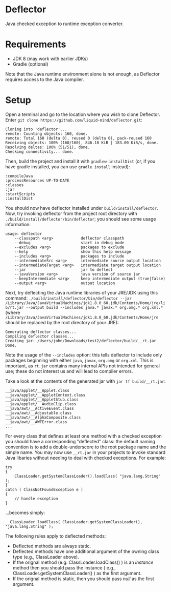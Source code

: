 Deflector
=========

Java checked exception to runtime exception converter.

# Requirements

* JDK 8 (may work with earlier JDKs)
* Gradle (optional)

Note that the Java runtime environment alone is not enough, as Deflector requires access to the Java compiler.

# Setup

Open a terminal and go to the location where you wish to clone Deflector. Enter `git clone https://github.com/liquid-mind/deflector.git`:

	Cloning into 'deflector'...
	remote: Counting objects: 160, done.
	remote: Total 160 (delta 0), reused 0 (delta 0), pack-reused 160
	Receiving objects: 100% (160/160), 846.10 KiB | 183.00 KiB/s, done.
	Resolving deltas: 100% (51/51), done.
	Checking connectivity... done.

Then, build the project and install it with `gradlew installDist` (or, if you have gradle installed, you can use `gradle install` instead):

	:compileJava
	:processResources UP-TO-DATE
	:classes
	:jar
	:startScripts
	:installDist

You should now have deflector installed under `build/install/deflector`. Now, try invoking deflector from the project root directory with `./build/install/deflector/bin/deflector`; you should see some usage information:

	usage: deflector
	    --classpath <arg>            deflector classpath
	    --debug                      start in debug mode
	    --excludes <arg>             packages to exclude
	    --help                       show this help message
	    --includes <arg>             packages to include
	    --intermediateSrc <arg>      intermediate source output location
	    --intermediateTarget <arg>   intermediate target output location
	    --jar                        jar to deflect
	    --javaVersion <arg>          java version of source jar
	    --keepIntermediate <arg>     keep intermediate output (true|false)
	    --output <arg>               output location

Next, try deflecting the Java runtime libraries of your JRE/JDK using this command: `./build/install/deflector/bin/deflector --jar /Library/Java/JavaVirtualMachines/jdk1.8.0_60.jdk/Contents/Home/jre/lib/rt.jar --output build --includes java.* javax.* org.omg.* org.xml.*` (where `/Library/Java/JavaVirtualMachines/jdk1.8.0_60.jdk/Contents/Home/jre` should be replaced by the root directory of your JRE):

	Generating deflector classes...
	Compiling deflector classes...
	Creating jar: /Users/john/Downloads/test2/deflector/build/__rt.jar
	Done.
	
Note the usage of the `--includes` option: this tells deflector to include only packages beginning with either `java`, `javax`, `org.omg` or `org.xml`. This is important, as `rt.jar` contains many internal APIs not intended for general use; these do not interest us and will lead to compiler errors.

Take a look at the contents of the generated jar with `jar tf build/__rt.jar`:

	__java/applet/__Applet.class
	__java/applet/__AppletContext.class
	__java/applet/__AppletStub.class
	__java/applet/__AudioClip.class
	__java/awt/__ActiveEvent.class
	__java/awt/__Adjustable.class
	__java/awt/__AlphaComposite.class
	__java/awt/__AWTError.class
	...

For every class that defines at least one method with a checked exception you should have a corresponding "deflected" class: the default naming convention is to add a double-underscore to the root package name and the simple name. You may now use `__rt.jar` in your projects to invoke standard Java libaries without needing to deal with checked exceptions. For example:

	try
	{
		ClassLoader.getSystemClassLoader().loadClass( "java.lang.String" );
	}
	catch ( ClassNotFoundException e )
	{
		// handle exception
	}

...becomes simply:

	__ClassLoader.loadClass( ClassLoader.getSystemClassLoader(), "java.lang.String" );
  
The following rules apply to deflected methods:

* Deflected methods are always static.
* Deflected methods have one additional argument of the owning class type (e.g., ClassLoader above).
* If the orignal method (e.g. ClassLoader.loadClass() ) is an *instance* method then you should pass the instance ( e.g., ClassLoader.getSystemClassLoader() ) as the first argument.
* If the orignal method is static, then you should pass *null* as the first argument.

